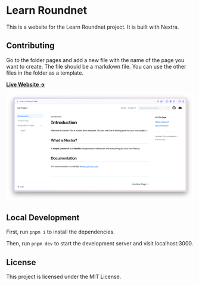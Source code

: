 # Learn Roundnet

This is a website for the Learn Roundnet project. It is built with Nextra.

## Contributing
Go to the folder pages and add a new file with the name of the page you want to create. The file should be a markdown file. You can use the other files in the folder as a template.



[**Live Website →**](https://vercel.com/aaen/learn-roundnet-site)

[![](.github/screenshot.png)](https://vercel.com/aaen/learn-roundnet-site)


## Local Development

First, run `pnpm i` to install the dependencies.

Then, run `pnpm dev` to start the development server and visit localhost:3000.

## License

This project is licensed under the MIT License.
